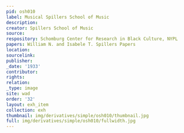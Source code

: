 ```yaml
---
pid: osh010
label: Musical Spillers School of Music
description:
creator: Spillers School of Music
source:
respository: Schomburg Center for Research in Black Culture, NYPL
papers: William N. and Isabele T. Spillers Papers
location:
sourcelink:
publisher:
_date: '1933'
contributor:
rights:
relation:
_type: image
site: wad
order: '32'
layout: exh_item
collection: exh
thumbnail: img/derivatives/simple/osh010/thumbnail.jpg
full: img/derivatives/simple/osh010/fullwidth.jpg
---
```

